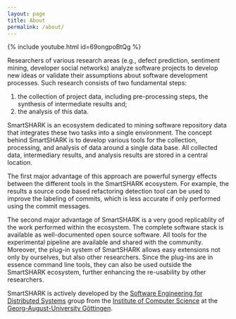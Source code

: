 ```yaml
---
layout: page
title: About
permalink: /about/
---
```


{% include youtube.html id=69ongpoBtQg %}

Researchers of various research areas (e.g., defect prediction, sentiment mining, developer social networks) analyze software projects to develop new ideas or validate their assumptions about software development processes. Such research consists of two fundamental steps: 
 
1. the collection of project data, including pre-processing steps, the synthesis of intermediate results and; 
2. the analysis of this data. 

SmartSHARK is an ecosystem dedicated to mining software repository data that integrates these two tasks into a single environment. The concept behind SmartSHARK is to develop various tools for the collection, processing, and analysis of data around a single data base. All collected data, intermediary results, and analysis results are stored in a central location. 

The first major advantage of this approach are powerful synergy effects between the different tools in the SmartSHARK ecosystem. For example, the results a source code based refactoring detection tool can be used to improve the labeling of commits, which is less accurate if only performed using the commit messages. 

The second major advantage of SmartSHARK is a very good replicablity of the work performed within the ecosystem. The complete software stack is available as well-documented open source software. All tools for the experimental pipeline are available and shared with the community. Moreover, the plug-in system of SmartSHARK allows easy extensions not only by ourselves, but also other researchers. Since the plug-ins are in essence command line tools, they can also be used outside the SmartSHARK ecosystem, further enhancing the re-usability by other researchers.  

SmartSHARK is actively developed by the [Software Engineering for Distributed Systems](https://www.swe.informatik.uni-goettingen.de/) group from the [Institute of Computer Science](http://www.uni-goettingen.de/en/138524.html) at the [Georg-August-University Göttingen](https://www.uni-goettingen.de/). 
